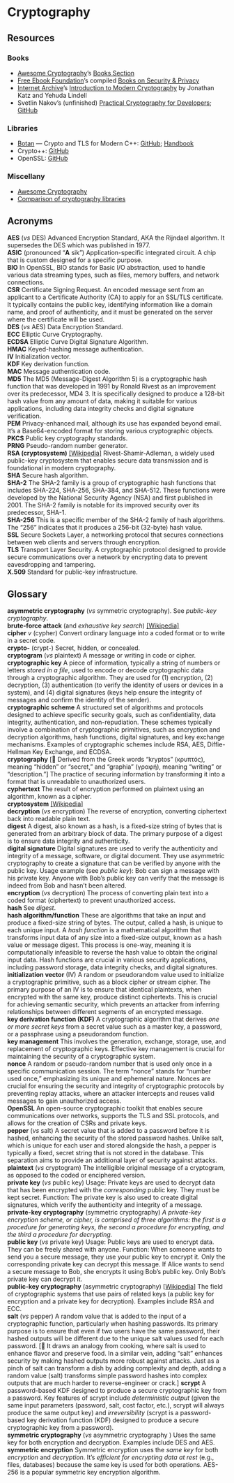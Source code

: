 # Cryptography

## Resources

### Books

- [Awesome Cryptography](https://github.com/sobolevn/awesome-cryptography)’s [Books Section](https://github.com/sobolevn/awesome-cryptography?tab=readme-ov-file#books)
- [Free Ebook Foundation](https://github.com/EbookFoundation)’s compiled [Books on Security & Privacy](https://github.com/EbookFoundation/free-programming-books/blob/main/books/free-programming-books-subjects.md#security--privacy)
- [Internet Archive](https://archive.org/)’s [Introduction to Modern Cryptography](https://ia600907.us.archive.org/1/items/strategic_intelligence_network/communication/encryption/introduction_to_modern_cryptography.pdf) by Jonathan Katz and Yehuda Lindell
- Svetlin Nakov’s (unfinished) [Practical Cryptography for Developers](https://cryptobook.nakov.com/); [GitHub](https://github.com/nakov/Practical-Cryptography-for-Developers-Book)

### Libraries

- [Botan](https://botan.randombit.net/) — Crypto and TLS for Modern C++: [GitHub](https://github.com/randombit/botan); [Handbook](https://botan.randombit.net/handbook/)
- Crypto++: [GitHub](https://github.com/weidai11/cryptopp)
- OpenSSL: [GitHub](https://github.com/openssl/openssl)

### Miscellany

- [Awesome Cryptography](https://github.com/sobolevn/awesome-cryptography)
- [Comparison of cryptography libraries](https://en.wikipedia.org/wiki/Comparison_of_cryptography_libraries)

## Acronyms

__AES__ (_vs_ DES) Advanced Encryption Standard, AKA the Rijndael algorithm. It supersedes the DES which was published in 1977.  
__ASIC__ (pronounced “__A__ sik”) Application-specific integrated circuit. A chip that is custom designed for a specific purpose.  
__BIO__ In OpenSSL, BIO stands for Basic I/O abstraction, used to handle various data streaming types, such as files, memory buffers, and network connections.  
__CSR__ Certificate Signing Request. An encoded message sent from an applicant to a Certificate Authority (CA) to apply for an SSL/TLS certificate. It typically contains the public key, identifying information like a domain name, and proof of authenticity, and it must be generated on the server where the certificate will be used.  
__DES__ (_vs_ AES) Data Encryption Standard.  
__ECC__ Elliptic Curve Cryptography.  
__ECDSA__ Elliptic Curve Digital Signature Algorithm.  
__HMAC__ Keyed-hashing message authentication.  
__IV__ Initialization vector.  
__KDF__ Key derivation function.  
__MAC__ Message authentication code.  
__MD5__ The MD5 (Message-Digest Algorithm 5) is a cryptographic hash function that was developed in 1991 by Ronald Rivest as an improvement over its predecessor, MD4 3. It is specifically designed to produce a 128-bit hash value from any amount of data, making it suitable for various applications, including data integrity checks and digital signature verification.  
__PEM__ Privacy-enhanced mail, although its use has expanded beyond email. It’s a Base64-encoded format for storing various cryptographic objects.  
__PKCS__ Public key cryptography standards.  
__PRNG__ Pseudo-random number generator.  
__RSA (cryptosystem)__ [[Wikipedia]](https://en.m.wikipedia.org/wiki/RSA_(cryptosystem)) Rivest-Shamir-Adleman, a widely used public-key cryptosystem that enables secure data transmission and is foundational in modern cryptography.  
__SHA__ Secure hash algorithm.  
__SHA-2__ The SHA-2 family is a group of cryptographic hash functions that includes SHA-224, SHA-256, SHA-384, and SHA-512. These functions were developed by the National Security Agency (NSA) and first published in 2001. The SHA-2 family is notable for its improved security over its predecessor, SHA-1.  
__SHA-256__ This is a specific member of the SHA-2 family of hash algorithms. The “256” indicates that it produces a 256-bit (32-byte) hash value.  
__SSL__ Secure Sockets Layer, a networking protocol that secures connections between web clients and servers through encryption.  
__TLS__ Transport Layer Security. A cryptographic protocol designed to provide secure communications over a network by encrypting data to prevent eavesdropping and tampering.  
__X.509__	Standard for public-key infrastructure.  

## Glossary

__asymmetric cryptography__ (_vs_ symmetric cryptography). See _public-key cryptography_.  
__brute-force attack__ (and _exhaustive key search_) [[Wikipedia]](https://en.wikipedia.org/wiki/Brute-force_attack)  
__cipher__ _v_ (cypher) Convert ordinary language into a coded format or to write in a secret code.   
__crypto-__ (crypt-) Secret, hidden, or concealed.  
__cryptogram__ (_vs_ plaintext) A message or writing in code or cipher.  
__cryptographic key__ A piece of information, typically a string of numbers or letters _stored in a file_, used to encode or decode cryptographic data through a cryptographic algorithm. They are used for (1) encryption, (2) decryption, (3) authentication (to verify the identity of users or devices in a system), and (4) digital signatures (keys help ensure the integrity of messages and confirm the identity of the sender).  
__cryptographic scheme__ A structured set of algorithms and protocols designed to achieve specific security goals, such as confidentiality, data integrity, authentication, and non-repudiation. These schemes typically involve a combination of cryptographic primitives, such as encryption and decryption algorithms, hash functions, digital signatures, and key exchange mechanisms. Examples of cryptographic schemes include RSA, AES, Diffie-Hellman Key Exchange, and ECDSA.  
__cryptography__ [:scroll: Derived from the Greek words “kryptos” (κρυπτός), meaning “hidden” or “secret,” and “graphia” (γραφή), meaning “writing” or “description.”] The practice of securing information by transforming it into a format that is unreadable to unauthorized users.  
__cyphertext__ The result of encryption performed on plaintext using an algorithm, known as a cipher.  
__cryptosystem__ [[Wikipedia]](https://en.m.wikipedia.org/wiki/Cryptosystem)  
__decryption__ (_vs_ encryption) The reverse of encryption, converting ciphertext back into readable plain text.  
__digest__ A digest, also known as a hash, is a fixed-size string of bytes that is generated from an arbitrary block of data. The primary purpose of a digest is to ensure data integrity and authenticity.  
__digital signature__ Digital signatures are used to verify the authenticity and integrity of a message, software, or digital document. They use asymmetric cryptography to create a signature that can be verified by anyone with the public key. Usage example (see _public key_): Bob can sign a message with his private key. Anyone with Bob’s public key can verify that the message is indeed from Bob and hasn’t been altered.  
__encryption__ (_vs_ decryption) The process of converting plain text into a coded format (ciphertext) to prevent unauthorized access.  
__hash__ See _digest_.  
__hash algorithm/function__ These are algorithms that take an input and produce a fixed-size string of bytes. The output, called a hash, is unique to each unique input. A _hash function_ is a mathematical algorithm that transforms input data of any size into a fixed-size output, known as a hash value or message digest. This process is one-way, meaning it is computationally infeasible to reverse the hash value to obtain the original input data. Hash functions are crucial in various security applications, including password storage, data integrity checks, and digital signatures.  
__initialization vector__ (IV) A random or pseudorandom value used to initialize a cryptographic primitive, such as a block cipher or stream cipher. The primary purpose of an IV is to ensure that identical plaintexts, when encrypted with the same key, produce distinct ciphertexts. This is crucial for achieving semantic security, which prevents an attacker from inferring relationships between different segments of an encrypted message.  
__key derivation function (KDF)__ A cryptographic algorithm that derives _one or more secret keys_ from a secret value such as a master key, a password, or a passphrase using a pseudorandom function.  
__key management__ This involves the generation, exchange, storage, use, and replacement of cryptographic keys. Effective key management is crucial for maintaining the security of a cryptographic system.  
__nonce__ A random or pseudo-random number that is used only once in a specific communication session. The term “nonce” stands for “number used once,” emphasizing its unique and ephemeral nature. Nonces are crucial for ensuring the security and integrity of cryptographic protocols by preventing replay attacks, where an attacker intercepts and reuses valid messages to gain unauthorized access.  
__OpenSSL__ An open-source cryptographic toolkit that enables secure communications over networks, supports the TLS and SSL protocols, and allows for the creation of CSRs and private keys.  
__pepper__ (_vs_ salt) A secret value that is added to a password before it is hashed, enhancing the security of the stored password hashes. Unlike salt, which is unique for each user and stored alongside the hash, a pepper is typically a fixed, secret string that is not stored in the database. This separation aims to provide an additional layer of security against attacks.  
__plaintext__ (_vs_ cryptogram) The intelligible original message of a cryptogram, as opposed to the coded or enciphered version.  
__private key__ (_vs_ public key) Usage: Private keys are used to decrypt data that has been encrypted with the _corresponding_ public key. They must be kept secret. Function: The private key is also used to create digital signatures, which verify the authenticity and integrity of a message.  
__private-key cryptography__ (symmetric cryptography) _A private-key encryption scheme, or cipher, is comprised of three algorithms: the first is a procedure for generating keys, the second a procedure for encrypting, and the third a procedure for decrypting._  
__public key__ (_vs_ private key) Usage: Public keys are used to encrypt data. They can be freely shared with anyone. Function: When someone wants to send you a secure message, they use your public key to encrypt it. Only the corresponding private key can decrypt this message. If Alice wants to send a secure message to Bob, she encrypts it using Bob’s public key. Only Bob’s private key can decrypt it.  
__public-key cryptography__ (asymmetric cryptography) [[Wikipedia](https://en.wikipedia.org/wiki/Public-key_cryptography)] The field of cryptographic systems that use pairs of related keys (a public key for encryption and a private key for decryption). Examples include RSA and ECC.  
__salt__ (_vs_ pepper) A random value that is added to the input of a cryptographic function, particularly when hashing passwords. Its primary purpose is to ensure that even if two users have the same password, their hashed outputs will be different due to the unique salt values used for each password. [:scroll: It draws an analogy from cooking, where salt is used to enhance flavor and preserve food. In a similar vein, adding “salt” enhances security by making hashed outputs more robust against attacks. Just as a pinch of salt can transform a dish by adding complexity and depth, adding a random value (salt) transforms simple password hashes into complex outputs that are much harder to reverse-engineer or crack.]
__scrypt__ A password-based KDF designed to produce a secure cryptographic key from a password. Key features of scrypt include _deterministic output_ (given the same input parameters (password, salt, cost factor, etc.), scrypt will always produce the same output key) and _irreversibility_ (scrypt is a password-based key derivation function (KDF) designed to produce a secure cryptographic key from a password).  
__symmetric cryptography__ (_vs_ asymmetric cryptography ) Uses the same key for both encryption and decryption. Examples include DES and AES.  
__symmetric encryption__ Symmetric encryption uses the _same key_ for both _encryption_ and _decryption_. It’s _efficient for encrypting data at rest_ (e.g., files, databases) because the same key is used for both operations. AES-256 is a popular symmetric key encryption algorithm.  